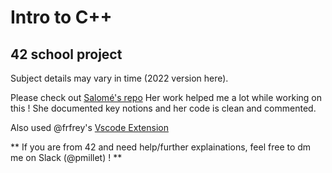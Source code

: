 # Intro to C++
## 42 school project

Subject details may vary in time (2022 version here).

Please check out [Salomé's repo](https://github.com/Fihiz/42-final_CPP)
Her work helped me a lot while working on this !
She documented key notions and her code is clean and commented.

Also used @frfrey's [Vscode Extension](https://marketplace.visualstudio.com/items?itemName=frfreyCanonicalClassCPP.canonicalclasscpp)

** If you are from 42 and need help/further explainations, feel free to dm me on Slack (@pmillet) ! **